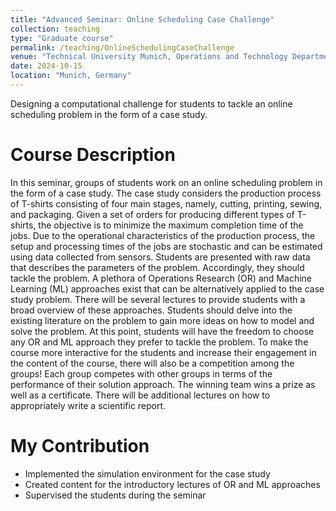 ```yaml
---
title: "Advanced Seminar: Online Scheduling Case Challenge"
collection: teaching
type: "Graduate course"
permalink: /teaching/OnlineSchedulingCaseChallenge
venue: "Technical University Munich, Operations and Technology Department"
date: 2024-10-15 
location: "Munich, Germany"
---
```



Designing a computational challenge for students to tackle an online scheduling problem in the form of a case study.

Course Description
======
In this seminar, groups of students work on an online scheduling problem in the form of a case study. The case study considers the production process of T-shirts consisting of four main stages, namely, cutting, printing, sewing, and packaging. Given a set of orders for producing different types of T-shirts, the objective is to minimize the maximum completion time of the jobs. Due to the operational characteristics of the production process, the setup and processing times of the jobs are stochastic and can be estimated using data collected from sensors. Students are presented with raw data that describes the parameters of the problem. Accordingly, they should tackle the problem. A plethora of Operations Research (OR) and Machine Learning (ML) approaches exist that can be alternatively applied to the case study problem. There will be several lectures to provide students with a broad overview of these approaches. Students should delve into the existing literature on the problem to gain more ideas on how to model and solve the problem. At this point, students will have the freedom to choose any OR and ML approach they prefer to tackle the problem. To make the course more interactive for the students and increase their engagement in the content of the course, there will also be a competition among the groups! Each group competes with other groups in terms of the performance of their solution approach. The winning team wins a prize as well as a certificate. There will be additional lectures on how to appropriately write a scientific report.

My Contribution
======
- Implemented the simulation environment for the case study
- Created content for the introductory lectures of OR and ML approaches
- Supervised the students during the seminar